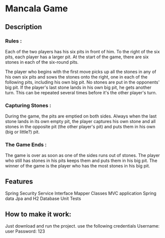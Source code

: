 # Mancala Game

## Description

### Rules :
Each of the two players has his six pits in front of him. To the right of the six pits, each player has a
larger pit. At the start of the game, there are six stones in each of the six-round pits.

The player who begins with the first move picks up all the stones in any of his own six pits and sows the
stones onto the right, one in each of the following pits, including his own big pit. No stones are put in
the opponents' big pit. If the player's last stone lands in his own big pit, he gets another turn. This can
be repeated several times before it's the other player's turn.

### Capturing Stones :
During the game, the pits are emptied on both sides. Always when the last stone lands in its own empty pit,
the player captures his own stone and all stones in the opposite pit (the other player's pit) and puts
them in his own (big or little?) pit.

### The Game Ends :
The game is over as soon as one of the sides runs out of stones. The player who still has stones in his pits
keeps them and puts them in his big pit. The winner of the game is the player who has the most stones in his
big pit.

## Features
Spring Security 
Service Interface
Mapper Classes
MVC application
Spring data Jpa and H2 Database
Unit Tests

## How to make it work:
Just download and run the project. 
use the following credentials
Username: user
Password: 123
